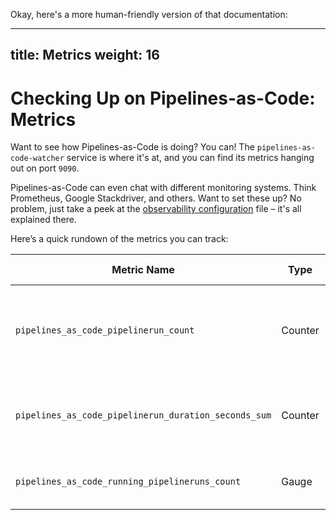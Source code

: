 Okay, here's a more human-friendly version of that documentation:

---
title: Metrics
weight: 16
---

# Checking Up on Pipelines-as-Code: Metrics

Want to see how Pipelines-as-Code is doing?  You can!  The `pipelines-as-code-watcher` service is where it's at, and you can find its metrics hanging out on port `9090`.

Pipelines-as-Code can even chat with different monitoring systems.  Think Prometheus, Google Stackdriver, and others.  Want to set these up?  No problem, just take a peek at the [observability configuration](../config/config-observability.yaml) file – it's all explained there.

Here’s a quick rundown of the metrics you can track:

| Metric Name                                          | Type      | What it Tells You                                                   |
|------------------------------------------------------|-----------|---------------------------------------------------------------------|
| `pipelines_as_code_pipelinerun_count`                | Counter   |  Basically, how many PipelineRuns Pipelines-as-Code has kicked off. |
| `pipelines_as_code_pipelinerun_duration_seconds_sum` | Counter   |  The total time all PipelineRuns have been running, in seconds.      |
| `pipelines_as_code_running_pipelineruns_count`       | Gauge     |  How many PipelineRuns are running *right now*.                     |

